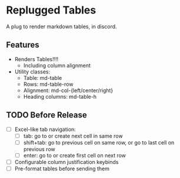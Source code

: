 # Replugged Tables

A plug to render markdown tables, in discord.

## Features

- Renders Tables!!!!
  - Including column alignment
- Utility classes:
  - Table: md-table
  - Rows: md-table-row
  - Alignment: md-col-{left/center/right}
  - Heading columns: md-table-h

## TODO Before Release

- [ ] Excel-like tab navigation:
  - [ ] tab: go to or create next cell in same row
  - [ ] shift+tab: go to previous cell on same row, or go to last cell on previous row
  - [ ] enter: go to or create first cell on next row
- [ ] Configurable column justification keybinds
- [ ] Pre-format tables before sending them
